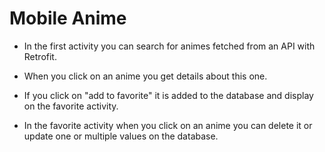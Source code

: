 # Mobile Anime

- In the first activity you can search for animes fetched from an API with Retrofit.

- When you click on an anime you get details about this one.

- If you click on "add to favorite" it is added to the database and display on the favorite activity.

- In the favorite activity when you click on an anime you can delete it or update one or multiple values on the database.

